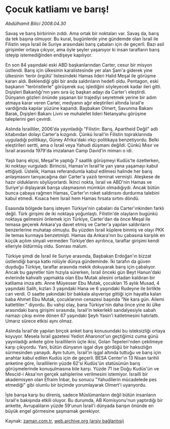 # Çocuk katliamı ve barış!

*Abdülhamit Bilici 2008.04.30*

<tr><td class="metin" colspan="2" style="padding-top: 20px; padding-left: 5px; padding-right: 10px;">Savaş ve barış birbirinin zıddı. Ama ortak bir noktaları var. Savaş da, barış da tek başına olmuyor. Bu kural, bugünlerde yine gündemde olan İsrail ile Filistin veya İsrail ile Suriye arasındaki barış çabaları için de geçerli. Bazı asil girişimler ortaya çıkıyor, ama öyle şeyler yaşanıyor ki insan tarafların barış isteyip istemediğinden endişeye kapılıyor.</td></tr><tr><td class="metin" colspan="2" style="padding-top: 20px; padding-left: 5px; padding-right: 10px;"><p> En son 84 yaşındaki eski ABD başkanlarından Carter, cesur bir misyon üstlendi. Barış için ülkesinin karalistesinde yer alan Şam'a giderek yine ülkesinin 'terör örgütü' listesindeki Hamas lideri Halid Meşal ile görüşme kararı aldı. Beklendiği gibi bir anda saldırıların hedefi oldu. Pentagon, eski başkanın "teröristlerle" görüşerek suç işlediğini söyleyecek kadar ileri gitti. Dışişleri Bakanlığı'nın yanı sıra üç başkan adayı da Carter'ı eleştirdi. Dünyanın gözleri önünde yaşanan bir trajediyi seyretmek yerine bir adım atmaya karar veren Carter, medyanın ağır eleştirileri altında İsrail'e vardığında kapılar yüzüne kapandı. Başbakan Olmert, Savunma Bakanı Barak, Dışişleri Bakanı Livni ve muhalefet lideri Netanyahu görüşme taleplerini geri çevirdi. 
<p> Aslında İsrailliler, 2006'da yayınladığı "Filistin: Barış, Apartheid Değil" adlı kitabından dolayı Carter'a kızgındı. Çünkü İsrail'in Filistin topraklarında uyguladığı politikayı, Güney Afrika'daki ırkçı politikaya benzetiyordu. Belki eleştirileri sertti, ama o İsrail veya Yahudi düşmanı değildi. Çünkü Mısır ve İsrail arasında 1979'da imzalanan Camp David'in mimarı o idi. 
<p> Yaşlı barış elçisi, Meşal'le yaptığı 7 saatlik görüşmeyi Kudüs'te özetlerken, iki noktayı vurguladı: Birincisi, Hamas'ın İsrail'le yan yana yaşamayı kabul ettiğiydi. Üstelik, Hamas referandumla kabul edilmesi halinde her barış anlaşmasını tanıyacağına dair Carter'a yazılı teminat vermişti. Ateşkese de hazır olduklarını söylüyorlardı. İkinci nokta, İsrail ve ABD'nin Hamas ve Suriye'yi dışlayarak barışa ulaşmasının mümkün olmadığıydı. Ancak bütün bunca çabaya rağmen Hamas, Carter'ın roket saldırısını durdurma talebini kabul etmedi. Kısaca hem İsrail hem Hamas fırsata sırtını döndü. 
<p> Esasında bölgede barış isteyen Türkiye'nin çabaları da Carter'ınkinden farklı değil. Türk girişimi de iki noktaya yoğunlaştı. Filistin'de olayların bugünkü noktaya gelmesini önlemek için Türkiye, Carter'dan da önce Meşal ile temasa geçerek Ankara'ya davet etmiş ve Carter'a yapılan saldırıların benzerlerine muhatap olmuştu. Bu yüzden İsrail küplere binmiş ve olayı PKK ile temas kurmaya benzetmişti. Hamas da Ankara'nın bu çabasına karşılık en küçük açılım sinyali vermeden Türkiye'den ayrılınca, taraflar girişimi kendi elleriyle öldürmüş oldu. Sonrası malum. 
<p> Türkiye şimdi de İsrail ile Suriye arasında, Başbakan Erdoğan'ın bizzat üstlendiği barışa katkı rolüyle dünya gündeminde. İki tarafın da güven duyduğu Türkiye, taraflar arasında mekik dokuyarak barış için çabalıyor. Ancak bu gayretler tüm hızıyla sürerken, İsrail önceki gün Beyt Hanun'daki evlerinde kahvaltı yapmakta olan Ebu Mutak ailesini ortadan kaldıran bir katliama imza attı. Anne Müyesser Ebu Mutak, çocukları 15 aylık Musad, 4 yaşındaki Salih, kızları 3 yaşındaki Hana ve 6 yaşındaki Rudeyne ile birlikte can verdi. O saatte yakındaki bir bakkala alışverişe gittiği için hayatta kalan baba Ahmet Ebu Mutak, çocuklarının cenazesi başında "Ne kara gün. Ailemi katlettiler." diyordu. Bu vahşi olay, bana Türkiye'nin daha önce yine iki ülke arasındaki barış girişimi sırasında, İsrail'in tekerlekli sandalyesiyle sabah namazı çıkışı evine dönen 67 yaşındaki Şeyh Yasin'i katletmesini hatırlattı. Umarız sürece etkisi aynı olmaz. 
<p> Aslında İsrail'de yapılan birçok anket barış konusundaki bu isteksizliği ortaya koyuyor. Mesela İsrail gazetesi Yediot Aharonot'un geçtiğimiz cuma günü yayınladığı ankete göre İsraillilerin üçte ikisi, Golan Tepeleri'nden çekilmeye karşı çıkıyordu. Yani, bütün dünyanın işgal diye gördüğü bir haksızlığın sürmesinden yanaydı. Aynı tutum, İsrail'in işgal altında tuttuğu ve barış için anahtar kabul edilen Kudüs için de geçerli. BESA Center'ın 13 Nisan tarihli anketine göre, İsraillilerin yüzde 62'si Kudüs'ün statüsünün barış görüşmelerinde konuşulmasına bile karşı. Yüzde 71 ise Doğu Kudüs'ün ve Mescid-i Aksa'nın gerçek sahiplerine verilmesini istemiyor. İsrailli bir akademisyen olan Efraim İnbar, bu sonucu "Yahudilerin mücadelede pes etmediği" gibi olumlu bir biçimde yorumlayarak Olmert'i uyarıyordu. 
<p> İşte barışa karşı bu direniş, sadece Müslümanların değil bütün insanların İsrail'e bakışında etkili oluyor. Bu durumda, AB Komisyonu'nun yaptırdığı bir ankette, Avrupalıların yüzde 59'unun İsrail'i dünyada barışın önünde en büyük engel görmesine şaşmamak gerekiyor.<br/></p></p></p></p></p></p></p></td></tr>

Kaynak: [zaman.com.tr](http://zaman.com.tr/yazar.do?yazino=683275), [web.archive.org (arşiv bağlantısı)](http://web.archive.org/web/20080630005249/http://www.zaman.com.tr:80/yazar.do?yazino=683275)

